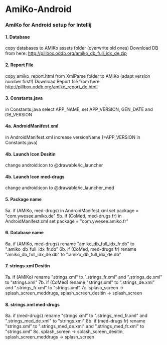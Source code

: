 AmiKo-Android
=============

### AmiKo for Android setup for Intellij

#### 1. Database
copy databases to AMiKo assets folder (overwrite old ones)
Download DB from here: http://pillbox.oddb.org/amiko_db_full_idx_de.zip

#### 2. Report File
copy amiko_report.html from XmlParse folder to AMiKo (adapt version number first!)
Download Report file from here: http://pillbox.oddb.org/amiko_report_de.html

#### 3. Constants.java
in Constants.java select APP_NAME, set APP_VERSION, GEN_DATE and DB_VERSION

#### 4a. AndroidManifest.xml
in AndroidManifest.xml increase versionName (=APP_VERSION in Constants.java)

#### 4b. Launch Icon Desitin
change android:icon to @drawable/ic_launcher

#### 4b. Launch Icon med-drugs 
change android:icon to @drawable/ic_launcher_med

#### 5. Package name
5a. if (AMiKo, med-drugs) in AndroidManifest.xml set package = "com.ywesee.amiko.de"
5b. if (CoMed, med-drugs fr) in AndroidManifest.xml set package = "com.ywesee.amiko.fr"

#### 6. Database name
6a. if (AMiKo, med-drugs) rename "amiko_db_full_idx_fr.db" to ".amiko_db_full_idx_fr.db"
6b. if (CoMed, med-drugs fr) rename "amiko_db_full_idx_de.db" to ".amiko_db_full_idx_de.db"

#### 7. strings.xml Desitin
7a. if (AMiKo) rename "strings.xml" to ".strings_fr.xml" and ".strings_de.xml" to "strings.xml"
7b. if (CoMed) rename "strings.xml" to ".strings_de.xml" and ".strings_fr.xml" to "strings.xml"
7c. splash_screen -> splash_screen_meddrugs, splash_screen_desitin -> splash_screen

#### 8. strings.xml med-drugs
8a. if (med-drugs) rename "strings.xml" to ".strings_med_fr.xml" and ".strings_med_de.xml" to "strings.xml"
8b. if (med-drugs fr) rename "strings.xml" to ".strings_med_de.xml" and ".strings_med_fr.xml" to "strings.xml"
8c. splash_screen -> splash_screen_desitin, splash_screen_meddrugs -> splash_screen
